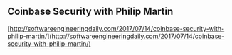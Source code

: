 ## Coinbase Security with Philip Martin
  
  [http://softwareengineeringdaily.com/2017/07/14/coinbase-security-with-philip-martin/](http://softwareengineeringdaily.com/2017/07/14/coinbase-security-with-philip-martin/)